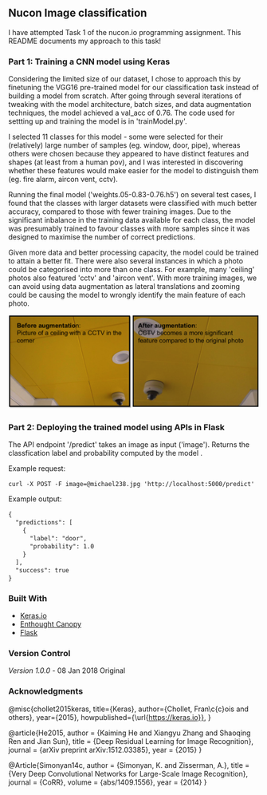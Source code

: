 ## Nucon Image classification

I have attempted Task 1 of the nucon.io programming assignment. This README documents my approach to this task!

### Part 1: Training a CNN model using Keras

Considering the limited size of our dataset, I chose to approach this by finetuning the VGG16 pre-trained model for our classification task instead of building a model from scratch. After going through several iterations of tweaking with the model architecture, batch sizes, and data augmentation techniques, the model achieved a val_acc of 0.76. The code used for settting up and training the model is in 'trainModel.py'.

I selected 11 classes for this model - some were selected for their (relatively) large number of samples (eg. window, door, pipe), whereas others were chosen because they appeared to have distinct features and shapes (at least from a human pov), and I was interested in discovering whether these features would make easier for the model to distinguish them (eg. fire alarm, aircon vent, cctv).

Running the final model ('weights.05-0.83-0.76.h5') on several test cases, I found that the classes with larger datasets were classified with much better accuracy, compared to those with fewer training images. Due to the significant inbalance in the training data available for each class, the model was presumably trained to favour classes with more samples since it was designed to maximise the number of correct predictions.

Given more data and better processing capacity, the model could be trained to attain a better fit. There were also several instances in which a photo could be categorised into more than one class. For example, many 'ceiling' photos also featured 'cctv' and 'aircon vent'. With more training images, we can avoid using data augmentation as lateral translations and zooming could be causing the model to wrongly identify the main feature of each photo.

![Augmentation](augmentation.png?raw=true "Augmentation")

### Part 2: Deploying the trained model using APIs in Flask

The API endpoint '/predict' takes an image as input ('image'). Returns the classfication label and probability computed by the model .

Example request:
```
curl -X POST -F image=@michael238.jpg 'http://localhost:5000/predict'
```
Example output:
```
{
  "predictions": [
    {
      "label": "door", 
      "probability": 1.0
    }
  ], 
  "success": true
}
```



### Built With

* [Keras.io](https://keras.io/) 
* [Enthought Canopy](https://www.enthought.com/product/canopy) 
* [Flask](http://flask.pocoo.org/) 


### Version Control

*Version 1.0.0* - 08 Jan 2018
Original




### Acknowledgments

@misc{chollet2015keras,
  title={Keras},
  author={Chollet, Fran\c{c}ois and others},
  year={2015},
  howpublished={\url{https://keras.io}},
}

@article{He2015,
	author = {Kaiming He and Xiangyu Zhang and Shaoqing Ren and Jian Sun},
	title = {Deep Residual Learning for Image Recognition},
	journal = {arXiv preprint arXiv:1512.03385},
	year = {2015}
}

@Article{Simonyan14c,
 author = {Simonyan, K. and Zisserman, A.},
 title = {Very Deep Convolutional Networks for Large-Scale Image Recognition},
 journal = {CoRR},
 volume  = {abs/1409.1556},
 year    = {2014}
}
